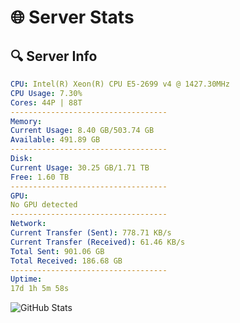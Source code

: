 # 🌐 Server Stats
## 🔍 Server Info
```yaml
CPU: Intel(R) Xeon(R) CPU E5-2699 v4 @ 1427.30MHz
CPU Usage: 7.30%
Cores: 44P | 88T
-----------------------------------
Memory:
Current Usage: 8.40 GB/503.74 GB
Available: 491.89 GB
-----------------------------------
Disk:
Current Usage: 30.25 GB/1.71 TB
Free: 1.60 TB
-----------------------------------
GPU:
No GPU detected
-----------------------------------
Network:
Current Transfer (Sent): 778.71 KB/s
Current Transfer (Received): 61.46 KB/s
Total Sent: 901.06 GB
Total Received: 186.68 GB
-----------------------------------
Uptime:
17d 1h 5m 58s
```
![GitHub Stats](https://img.shields.io/badge/Updated-2025-05-06_18:14:46-blue)